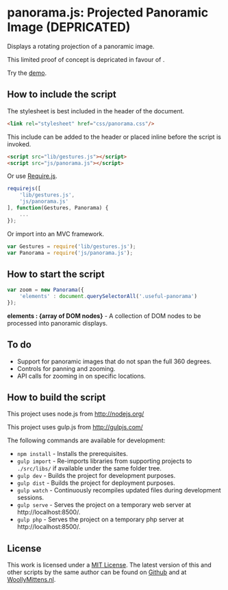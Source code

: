 # panorama.js: Projected Panoramic Image (DEPRICATED)

Displays a rotating projection of a panoramic image.

This limited proof of concept is depricated in favour of <a href="http://www.woollymittens.nl/default.php?url=useful-photocylinder"></a>.

Try the <a href="http://www.woollymittens.nl/default.php?url=useful-panorama">demo</a>.

## How to include the script

The stylesheet is best included in the header of the document.

```html
<link rel="stylesheet" href="css/panorama.css"/>
```

This include can be added to the header or placed inline before the script is invoked.

```html
<script src="lib/gestures.js"></script>
<script src="js/panorama.js"></script>
```

Or use [Require.js](https://requirejs.org/).

```js
requirejs([
	'lib/gestures.js',
	'js/panorama.js'
], function(Gestures, Panorama) {
	...
});
```

Or import into an MVC framework.

```js
var Gestures = require('lib/gestures.js');
var Panorama = require('js/panorama.js');
```

## How to start the script

```javascript
var zoom = new Panorama({
	'elements' : document.querySelectorAll('.useful-panorama')
});
```

**elements : {array of DOM nodes}** - A collection of DOM nodes to be processed into panoramic displays.

## To do

+ Support for panoramic images that do not span the full 360 degrees.
+ Controls for panning and zooming.
+ API calls for zooming in on specific locations.

## How to build the script

This project uses node.js from http://nodejs.org/

This project uses gulp.js from http://gulpjs.com/

The following commands are available for development:
+ `npm install` - Installs the prerequisites.
+ `gulp import` - Re-imports libraries from supporting projects to `./src/libs/` if available under the same folder tree.
+ `gulp dev` - Builds the project for development purposes.
+ `gulp dist` - Builds the project for deployment purposes.
+ `gulp watch` - Continuously recompiles updated files during development sessions.
+ `gulp serve` - Serves the project on a temporary web server at http://localhost:8500/.
+ `gulp php` - Serves the project on a temporary php server at http://localhost:8500/.

## License

This work is licensed under a [MIT License](https://opensource.org/licenses/MIT). The latest version of this and other scripts by the same author can be found on [Github](https://github.com/WoollyMittens) and at [WoollyMittens.nl](https://www.woollymittens.nl/).
